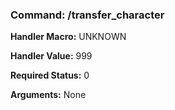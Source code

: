 ### Command: /transfer_character

**Handler Macro:** UNKNOWN

**Handler Value:** 999

**Required Status:** 0

**Arguments:**
None

